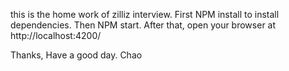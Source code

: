 this is the home work of zilliz interview.
First NPM install to install dependencies.
Then NPM start.
After that, open your browser at http://localhost:4200/

Thanks,
Have a good day.
Chao
